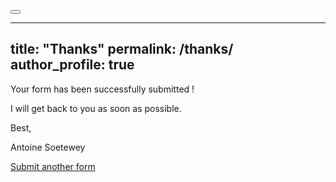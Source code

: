 <button id="theme-toggle" onclick="modeSwitcher()"></button>

---
title: "Thanks"
permalink: /thanks/
author_profile: true
---

<script>
const theme = localStorage.getItem('theme');
	if (theme === "dark") {
		document.documentElement.setAttribute('data-theme', 'dark');
	}
</script>

Your form has been successfully submitted !

I will get back to you as soon as possible.

Best,

Antoine Soetewey

[Submit another form](https://www.antoinesoetewey.com/contact/)

<script>
const userPrefers = getComputedStyle(document.documentElement).getPropertyValue('content');	

if (theme === "dark") {
	document.getElementById("theme-toggle").innerHTML = "Light Mode";
} else if (theme === "light") {
	document.getElementById("theme-toggle").innerHTML = "Dark Mode";
} else if  (userPrefers === "dark") {
	document.documentElement.setAttribute('data-theme', 'dark');
	window.localStorage.setItem('theme', 'dark');
	document.getElementById("theme-toggle").innerHTML = "Light Mode";
} else {
	document.documentElement.setAttribute('data-theme', 'light');
	window.localStorage.setItem('theme', 'light');
	document.getElementById("theme-toggle").innerHTML = "Dark Mode";
}

function modeSwitcher() {
	let currentMode = document.documentElement.getAttribute('data-theme');
	if (currentMode === "dark") {
		document.documentElement.setAttribute('data-theme', 'light');
		window.localStorage.setItem('theme', 'light');
		document.getElementById("theme-toggle").innerHTML = "Dark Mode";
	} else {
		document.documentElement.setAttribute('data-theme', 'dark');
		window.localStorage.setItem('theme', 'dark');
		document.getElementById("theme-toggle").innerHTML = "Light Mode";
	}
}
</script>